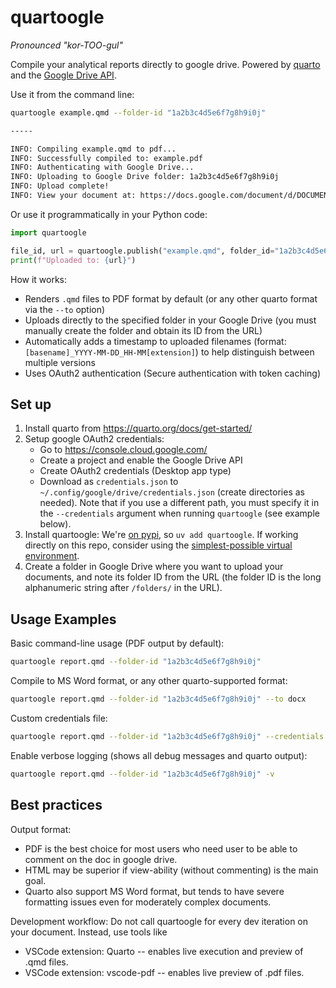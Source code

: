 # quartoogle

*Pronounced "kor-TOO-gul"*

Compile your analytical reports directly to google drive. Powered by [quarto](https://quarto.org/) and the [Google Drive API](https://developers.google.com/drive).

Use it from the command line:

```bash
quartoogle example.qmd --folder-id "1a2b3c4d5e6f7g8h9i0j"

-----

INFO: Compiling example.qmd to pdf...
INFO: Successfully compiled to: example.pdf
INFO: Authenticating with Google Drive...
INFO: Uploading to Google Drive folder: 1a2b3c4d5e6f7g8h9i0j
INFO: Upload complete!
INFO: View your document at: https://docs.google.com/document/d/DOCUMENT_ID/edit
```

Or use it programmatically in your Python code:

```python
import quartoogle

file_id, url = quartoogle.publish("example.qmd", folder_id="1a2b3c4d5e6f7g8h9i0j")
print(f"Uploaded to: {url}")
```

How it works:
- Renders `.qmd` files to PDF format by default (or any other quarto format via the `--to` option)
- Uploads directly to the specified folder in your Google Drive (you must manually create the folder and obtain its ID from the URL)
- Automatically adds a timestamp to uploaded filenames (format: `[basename]_YYYY-MM-DD_HH-MM[extension]`) to help distinguish between multiple versions
- Uses OAuth2 authentication (Secure authentication with token caching)


## Set up

1. Install quarto from https://quarto.org/docs/get-started/
2. Setup google OAuth2 credentials:
   - Go to https://console.cloud.google.com/
   - Create a project and enable the Google Drive API
   - Create OAuth2 credentials (Desktop app type)
   - Download as `credentials.json` to `~/.config/google/drive/credentials.json` (create directories as needed). Note that if you use a different path, you must specify it in the `--credentials` argument when running `quartoogle` (see example below).
3. Install quartoogle: We're [on pypi](https://pypi.org/project/quartoogle/), so `uv add quartoogle`. If working directly on this repo, consider using the [simplest-possible virtual environment](https://gist.github.com/zkurtz/4c61572b03e667a7596a607706463543).
4. Create a folder in Google Drive where you want to upload your documents, and note its folder ID from the URL (the folder ID is the long alphanumeric string after `/folders/` in the URL).


## Usage Examples

Basic command-line usage (PDF output by default):
```bash
quartoogle report.qmd --folder-id "1a2b3c4d5e6f7g8h9i0j"
```

Compile to MS Word format, or any other quarto-supported format:
```bash
quartoogle report.qmd --folder-id "1a2b3c4d5e6f7g8h9i0j" --to docx
```

Custom credentials file:
```bash
quartoogle report.qmd --folder-id "1a2b3c4d5e6f7g8h9i0j" --credentials path/to/credentials.json
```

Enable verbose logging (shows all debug messages and quarto output):
```bash
quartoogle report.qmd --folder-id "1a2b3c4d5e6f7g8h9i0j" -v
```

## Best practices

Output format:

- PDF is the best choice for most users who need user to be able to comment on the doc in google drive.
- HTML may be superior if view-ability (without commenting) is the main goal.
- Quarto also support MS Word format, but tends to have severe formatting issues even for moderately complex documents.

Development workflow: Do not call quartoogle for every dev iteration on your document. Instead, use tools like
- VSCode extension: Quarto -- enables live execution and preview of .qmd files.
- VSCode extension: vscode-pdf -- enables live preview of .pdf files.
